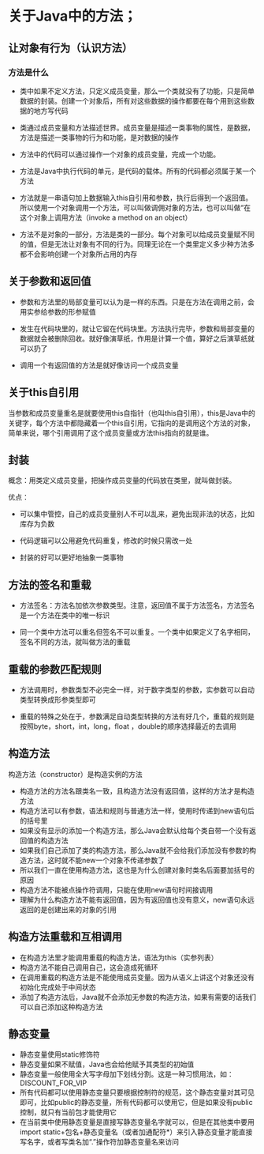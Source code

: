 
# 关于Java中的方法；
## 让对象有行为（认识方法）
### 方法是什么

* 类中如果不定义方法，只定义成员变量，那么一个类就没有了功能，只是简单数据的封装。创建一个对象后，所有对这些数据的操作都要在每个用到这些数据的地方写代码

* 类通过成员变量和方法描述世界。成员变量是描述一类事物的属性，是数据，方法是描述一类事物的行为和功能，是对数据的操作

* 方法中的代码可以通过操作一个对象的成员变量，完成一个功能。

* 方法是Java中执行代码的单元，是代码的载体。所有的代码都必须属于某一个方法

* 方法就是一串语句加上数据输入this自引用和参数，执行后得到一个返回值。所以使用一个对象调用一个方法，可以叫做调佣对象的方法，也可以叫做“在这个对象上调用方法（invoke a method on an object）

* 方法不是对象的一部分，方法是类的一部分。每个对象可以给成员变量赋不同的值，但是无法让对象有不同的行为。同理无论在一个类里定义多少种方法多都不会影响创建一个对象所占用的内存

## 关于参数和返回值

* 参数和方法里的局部变量可以认为是一样的东西。只是在方法在调用之前，会用实参给参数的形参赋值

* 发生在代码块里的，就让它留在代码块里。方法执行完毕，参数和局部变量的数据就会被删除回收。就好像演草纸，作用是计算一个值，算好之后演草纸就可以扔了

* 调用一个有返回值的方法是就好像访问一个成员变量


## 关于this自引用
当参数和成员变量重名是就要使用this自指针（也叫this自引用），this是Java中的关键字，每个方法中都隐藏着一个this自引用，它指向的是调用这个方法的对象，简单来说，哪个引用调用了这个成员变量或方法this指向的就是谁。


## 封装

概念：用类定义成员变量，把操作成员变量的代码放在类里，就叫做封装。

优点：

* 可以集中管控，自己的成员变量别人不可以乱来，避免出现非法的状态，比如库存为负数

* 代码逻辑可以公用避免代码重复，修改的时候只需改一处

* 封装的好可以更好地抽象一类事物

## 方法的签名和重载

* 方法签名：方法名加依次参数类型。注意，返回值不属于方法签名，方法签名是一个方法在类中的唯一标识


* 同一个类中方法可以重名但签名不可以重复。一个类中如果定义了名字相同，签名不同的方法，就叫做方法的重载

## 重载的参数匹配规则

* 方法调用时，参数类型不必完全一样，对于数字类型的参数，实参数可以自动类型转换成形参类型即可

* 重载的特殊之处在于，参数满足自动类型转换的方法有好几个，重载的规则是按照byte，short，int，long，float ，double的顺序选择最近的去调用


  
## 构造方法
构造方法（constructor）是构造实例的方法

* 构造方法的方法名跟类名一致，且构造方法没有返回值，这样的方法才是构造方法
* 构造方法可以有参数，语法和规则与普通方法一样，使用时传递到new语句后的括号里
* 如果没有显示的添加一个构造方法，那么Java会默认给每个类自带一个没有返回值的构造方法
* 如果我们自己添加了类的构造方法，那么Java就不会给我们添加没有参数的构造方法，这时就不能new一个对象不传递参数了
* 所以我们一直在使用构造方法，这也是为什么创建对象时类名后面要加括号的原因
* 构造方法不能被点操作符调用，只能在使用new语句时间接调用
* 理解为什么构造方法不能有返回值，因为有返回值也没有意义，new语句永远返回的是创建出来的对象的引用

## 构造方法重载和互相调用

* 在构造方法里才能调用重载的构造方法，语法为this（实参列表）
* 构造方法不能自己调用自己，这会造成死循环
* 在调用重载的构造方法是不能使用成员变量。因为从语义上讲这个对象还没有初始化完成处于中间状态
* 添加了构造方法后，Java就不会添加无参数的构造方法，如果有需要的话我们可以自己添加这种构造方法

## 静态变量

* 静态变量使用static修饰符
* 静态变量如果不赋值，Java也会给他赋予其类型的初始值
* 静态变量一般使用全大写字母加下划线分割。这是一种习惯用法，如：DISCOUNT_FOR_VIP
* 所有代码都可以使用静态变量只要根据控制符的规范，这个静态变量对其可见即可，比如public的静态变量，所有代码都可以使用它，但是如果没有public控制，就只有当前包才能使用它
* 在当前类中使用静态变量是直接写静态变量名字就可以，但是在其他类中要用import static+包名+静态变量名（或者加通配符*）来引入静态变量才能直接写名字，或者写类名加“.”操作符加静态变量名来访问
